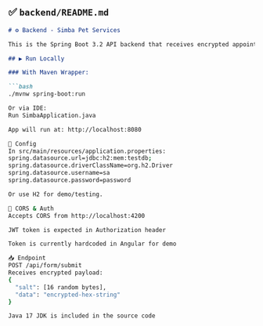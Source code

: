 ## ✅ `backend/README.md`

```markdown
# ⚙️ Backend - Simba Pet Services

This is the Spring Boot 3.2 API backend that receives encrypted appointment data.

## ▶️ Run Locally

### With Maven Wrapper:

```bash
./mvnw spring-boot:run

Or via IDE:
Run SimbaApplication.java

App will run at: http://localhost:8080

🔧 Config
In src/main/resources/application.properties:
spring.datasource.url=jdbc:h2:mem:testdb;
spring.datasource.driverClassName=org.h2.Driver
spring.datasource.username=sa
spring.datasource.password=password

Or use H2 for demo/testing.

🔐 CORS & Auth
Accepts CORS from http://localhost:4200

JWT token is expected in Authorization header

Token is currently hardcoded in Angular for demo

📥 Endpoint
POST /api/form/submit
Receives encrypted payload:
{
  "salt": [16 random bytes],
  "data": "encrypted-hex-string"
}

Java 17 JDK is included in the source code